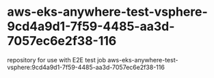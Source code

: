 # aws-eks-anywhere-test-vsphere-9cd4a9d1-7f59-4485-aa3d-7057ec6e2f38-116
repository for use with E2E test job aws-eks-anywhere-test-vsphere:9cd4a9d1-7f59-4485-aa3d-7057ec6e2f38-116
